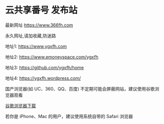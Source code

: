 # 云共享番号 发布站
<p>最新网址 <a href="https://www.366fh.com" rel="nofollow">https://www.366fh.com</a></p>
<p>永久网址,请加收藏,防迷路</p>
<p>地址1: <a href="https://www.ygxfh.com" rel="nofollow">https://www.ygxfh.com</a></p>
<p>地址2: <a href="https://www.emoneyspace.com/ygxfh" rel="nofollow">https://www.emoneyspace.com/ygxfh</a></p>
<p>地址3: <a href="https://github.com/ygxfh/home">https://github.com/ygxfh/home</a></p>
<p>地址4: <a href="https://ygxfh.wordpress.com/">https://ygxfh.wordpress.com/</a></p>
<p>国产浏览器(如 UC、360、QQ、百度) 不定期可能会屏蔽网站，建议使用谷歌浏览器观看</p>
<p><a href="https://www.google.cn/chrome" title="谷歌浏览器" rel="nofollow">谷歌浏览器下载</a></p>
<p>若你是 iPhone、Mac 的用户，建议使用系统自带的 Safari 浏览器</p>
